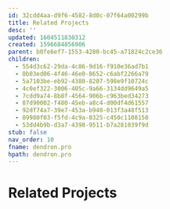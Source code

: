 ```yaml
---
id: 32cdd4aa-d9f6-4582-8d0c-07f64a00299b
title: Related Projects
desc: ''
updated: 1604511830312
created: 1596684856906
parent: b0fe6ef7-1553-4280-bc45-a71824c2ce36
children:
  - 554d3c62-29da-4c86-9d16-f910e36ad7b1
  - 8b03ed06-4f46-46e0-8652-c6abf2266a79
  - 5a7103be-eb92-4380-8207-598e9f10724c
  - 4c0ef322-3006-405c-9a66-3134dd9649a5
  - 7cdd9a74-8b8f-4564-906b-c963bed34273
  - 87d90002-f480-45eb-a8c4-d00df4d61557
  - 92df74a7-39e7-453a-b940-013f3a48f513
  - 89980f03-f5fd-4c9a-8325-c450c1108150
  - 53dd4b9b-d3a7-4398-9511-b7a281039f9d
stub: false
nav_order: 10
fname: dendron.pro
hpath: dendron.pro
---
```

# Related Projects

